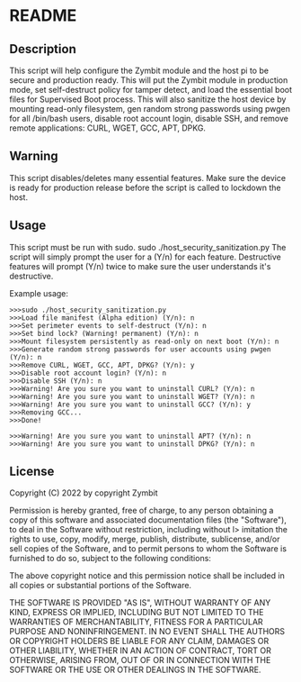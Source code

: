 # README


## Description
This script will help configure the Zymbit module and the host pi to be secure and production ready. This will put the Zymbit module in production mode, set self-destruct policy for tamper detect, and load the essential boot files for Supervised Boot process. This will also sanitize the host device by mounting read-only filesystem, gen random strong passwords using pwgen for all /bin/bash users, disable root account login, disable SSH, and remove remote applications: CURL, WGET, GCC, APT, DPKG.

## Warning
This script disables/deletes many essential features. Make sure the device is ready for production release before the script is called to lockdown the host.

## Usage
This script must be run with sudo. sudo ./host_security_sanitization.py 
The script will simply prompt the user for a (Y/n) for each feature. Destructive features will prompt (Y/n) twice to make sure the user understands it's destructive.

Example usage:
```
>>>sudo ./host_security_sanitization.py
>>>Load file manifest (Alpha edition) (Y/n): n
>>>Set perimeter events to self-destruct (Y/n): n
>>>Set bind lock? (Warning! permanent) (Y/n): n
>>>Mount filesystem persistently as read-only on next boot (Y/n): n
>>>Generate random strong passwords for user accounts using pwgen (Y/n): n
>>>Remove CURL, WGET, GCC, APT, DPKG? (Y/n): y
>>>Disable root account login? (Y/n): n
>>>Disable SSH (Y/n): n
>>>Warning! Are you sure you want to uninstall CURL? (Y/n): n
>>>Warning! Are you sure you want to uninstall WGET? (Y/n): n
>>>Warning! Are you sure you want to uninstall GCC? (Y/n): y
>>>Removing GCC...
>>>Done!

>>>Warning! Are you sure you want to uninstall APT? (Y/n): n
>>>Warning! Are you sure you want to uninstall DPKG? (Y/n): n
```



## License
 Copyright (C) 2022 by copyright Zymbit

 Permission is hereby granted, free of charge, to any person obtaining a copy of this software and associated documentation files (the "Software"),
 to deal in the Software without restriction, including without l> imitation the rights to use, copy, modify, merge, publish, distribute, sublicense,
 and/or sell copies of the Software, and to permit persons to whom the Software is furnished to do so, subject to the following conditions:

 The above copyright notice and this permission notice shall be included in all copies or substantial portions of the Software.

 THE SOFTWARE IS PROVIDED "AS IS", WITHOUT WARRANTY OF ANY KIND, EXPRESS OR IMPLIED, INCLUDING BUT NOT LIMITED TO THE WARRANTIES OF MERCHANTABILITY,
FITNESS FOR A PARTICULAR PURPOSE AND NONINFRINGEMENT. IN NO EVENT SHALL THE AUTHORS OR COPYRIGHT HOLDERS BE LIABLE FOR ANY CLAIM, DAMAGES OR OTHER LIABILITY,
 WHETHER IN AN ACTION OF CONTRACT, TORT OR OTHERWISE, ARISING FROM, OUT OF OR IN CONNECTION WITH THE SOFTWARE OR THE USE OR OTHER DEALINGS IN THE SOFTWARE.
